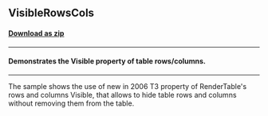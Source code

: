 ## VisibleRowsCols
#### [Download as zip](https://grapecity.github.io/DownGit/#/home?url=https://github.com/GrapeCity/ComponentOne-WinForms-Samples/tree/master/NetFramework\Reports\C1Preview\CS\VisibleRowsCols)
____
#### Demonstrates the Visible property of table rows/columns.
____
The sample shows the use of new in 2006 T3 property of RenderTable's rows and columns Visible, that allows to hide table rows and columns without removing them from the table. 